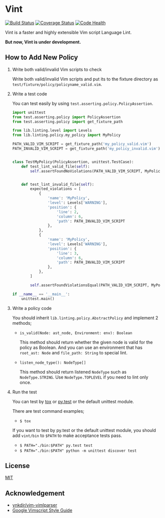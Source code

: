 Vint
====

[![Build Status](https://travis-ci.org/Kuniwak/vint.svg?branch=master)](https://travis-ci.org/Kuniwak/vint)
[![Coverage Status](https://img.shields.io/coveralls/Kuniwak/vint.svg)](https://coveralls.io/r/Kuniwak/vint)
[![Code Health](https://landscape.io/github/Kuniwak/vint/master/landscape.png)](https://landscape.io/github/Kuniwak/vint/master)

Vint is a faster and highly extensible Vim script Language Lint.

**But now, Vint is under development.**


How to Add New Policy
---------------------

1. Write both valid/invalid Vim scripts to check

	Write both valid/invalid Vim scripts and put its to the fixture directory as `test/fixture/policy/policyname_valid.vim`.


2. Write a test code

	You can test easily by using `test.asserting.policy.PolicyAssertion`.

	```python
	import unittest
	from test.asserting.policy import PolicyAssertion
	from test.asserting.policy import get_fixture_path

	from lib.linting.level import Levels
	from lib.linting.policy.my_policy import MyPolicy

	PATH_VALID_VIM_SCRIPT = get_fixture_path('my_policy_valid.vim')
	PATH_INVALID_VIM_SCRIPT = get_fixture_path('my_policy_invalid.vim')


	class TestMyPolicy(PolicyAssertion, unittest.TestCase):
		def test_lint_valid_file(self):
			self.assertFoundNoViolations(PATH_VALID_VIM_SCRIPT, MyPolicy)


		def test_lint_invalid_file(self):
			expected_violations = [
				{
					'name': 'MyPolicy',
					'level': Levels['WARNING'],
					'position': {
						'line': 2,
						'column': 6,
						'path': PATH_INVALID_VIM_SCRIPT
					},
				},
				{
					'name': 'MyPolicy',
					'level': Levels['WARNING'],
					'position': {
						'line': 3,
						'column': 6,
						'path': PATH_INVALID_VIM_SCRIPT
					},
				},
			]

			self.assertFoundViolationsEqual(PATH_VALID_VIM_SCRIPT, MyPolicy, expected_violations)

	if __name__ == '__main__':
		unittest.main()
	```


3. Write a policy code

	You should inherit `lib.linting.policy.AbstractPolicy` and implement 2 methods;

	* `is_valid(Node: ast_node, Environment: env): Boolean`

		This method should return whether the given node is valid for the policy as Boolean.
		And you can use an environment that has `root_ast: Node` and `file_path: String` to
		special lint.

	* `listen_node_type(): NodeType[]`

		This method should return listened `NodeType` such as `NodeType.STRING`.
		Use `NodeType.TOPLEVEL` if you need to lint only once.


4. Run the test

	You can test by [tox](https://tox.readthedocs.org/en/latest/) or [py.test](http://pytest.org/latest/) or the default unittest module.

	There are test command examples;

	* `$ tox`

	If you want to test by py.test or the default unittest module,
	you should add `vint/bin` to `$PATH` to make acceptance tests pass.

	* `$ PATH="./bin:$PATH" py.test test`
	* `$ PATH="./bin:$PATH" python -m unittest discover test`


License
-------

[MIT](http://orgachem.mit-license.org/)



Acknowledgement
---------------

* [ynkdir/vim-vimlparser](https://github.com/ynkdir/vim-vimlparser)
* [Google Vimscript Style Guide](http://google-styleguide.googlecode.com/svn/trunk/vimscriptguide.xml?showone=Catching_Exceptions#Catching_Exceptions)
